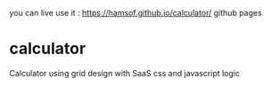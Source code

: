 you can live use it : https://hamsof.github.io/calculator/
github pages


# calculator
 Calculator using grid design with SaaS css and javascript logic
